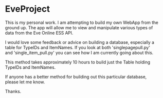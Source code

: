 # EveProject

This is my personal work. I am attempting to build my own WebApp from the ground up. The app will allow me to view and manipulate various
types of data from the Eve Online ESS API.

I would love some feedback or advice on building a database, especially a table for TypeIDs and ItemNames.
If you look at both 'singlepagepull.py' and 'single_item_pull.py' you can see how I am currently going about this.

This method takes approximately 10 hours to build just the Table holding TypeIDs and ItemNames. 

If anyone has a better method for building out this particular database, please let me know.

Thanks.
